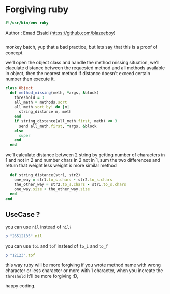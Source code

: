 # Forgiving ruby


```ruby
#!/usr/bin/env ruby

```
Author : Emad Elsaid (https://github.com/blazeeboy)
```ruby


```
monkey batch, yup that a bad practice,
but lets say that this is a proof of concept

we'll open the object class and handle the
method missing situation, we'll claculate
distance between the requested method and
all methods available in object, then the nearest
method if distance doesn't exceed certain number
then execute it.
```ruby
class Object
  def method_missing(meth, *args, &block)
    threshold = 3
    all_meth = methods.sort
    all_meth.sort_by! do |m| 
      string_distance m, meth
    end
    if string_distance(all_meth.first, meth) <= 3
      send all_meth.first, *args, &block
    else
      super
    end
  end


```
we'll calculate distance between 2 string by
getting number of characters in 1 and not in 2
and number chars in 2 not in 1, sum the two
differences and return that weight
less weight is more similar method
```ruby
  def string_distance(str1, str2)
    one_way = str1.to_s.chars - str2.to_s.chars 
    the_other_way = str2.to_s.chars - str1.to_s.chars 
    one_way.size + the_other_way.size
  end
end


```
## UseCase ?
you can use `nil` instead of `nil?`
```ruby
p "26512135".nil

```
you can use `toi` and `tof` instead of `to_i` and `to_f`
```ruby
p "12123".tof


```
this way ruby will be more forgiving if you wrote
method name with wrong character or less character or more
with 1 character, when you increate the `threshold` it'll
be more forgiving :D,

happy coding.